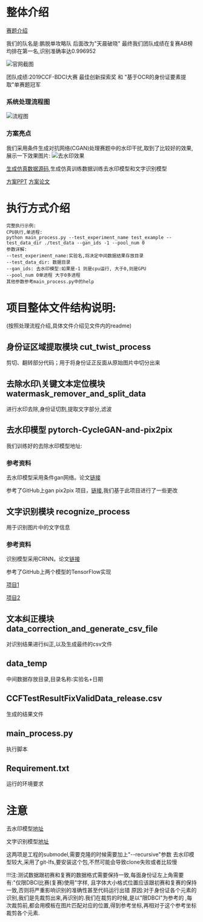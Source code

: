 
# 整体介绍
  [赛题介绍](https://www.datafountain.cn/competitions/346) 
  
  我们的队名是:鹏脱单攻略队  后面改为"天晨破晓" 最终我们团队成绩在复赛AB榜均排在第一名,识别准确率达0.996952
 
  ![官网截图](https://github.com/Mingtzge/2019-CCF-BDCI-OCR-MCZJ-OCR-IdentificationIDElement/blob/master/show_imgs/webwxgetmsgimg.jpg)
  
  团队成绩:2019CCF-BDCI大赛  最佳创新探索奖 和 "基于OCR的身份证要素提取"单赛题冠军
  
  ### 系统处理流程图
  
  ![流程图](https://github.com/Mingtzge/2019-CCF-BDCI-OCR-MCZJ-OCR-IdentificationIDElement/blob/master/show_imgs/%E7%B3%BB%E7%BB%9F%E6%9E%B6%E6%9E%84.png)
  
  ### 方案亮点 
  我们采用条件生成对抗网络(CGAN)处理赛题中的水印干扰,取到了比较好的效果,展示一下效果图片:
  ![去水印效果](https://github.com/Mingtzge/2019-CCF-BDCI-OCR-MCZJ-OCR-IdentificationIDElement/blob/master/show_imgs/%E5%8E%BB%E6%B0%B4%E5%8D%B0%E6%95%88%E6%9E%9C.png)
  
  [生成仿真数据源码](https://github.com/Mingtzge/2019-CCF-BDCI-OCR-MCZJ-fake_data_generator),生成仿真训练数据训练去水印模型和文字识别模型
  
  [方案PPT](https://discussion.datafountain.cn/questions/2260/answers/23380) [方案论文](https://discussion.datafountain.cn/questions/2232/answers/23321)
  
# 执行方式介绍
    完整执行示例:
    CPU执行,单进程:
    python main_process.py --test_experiment_name test_example --test_data_dir ./test_data --gan_ids -1 --pool_num 0
    参数详解:
    --test_experiment_name:实验名,将决定中间数据结果存放目录
    --test_data_dir: 数据目录
    --gan_ids: 去水印模型:如果是-1 则是cpu运行, 大于0,则是GPU
    --pool_num 0单进程 大于0多进程
    其他参数参考main_process.py中的help

# 项目整体文件结构说明:
(按照处理流程介绍,具体文件介绍见文件内的readme)

## 身份证区域提取模块 cut_twist_process
  剪切、翻转部分代码；用于将身份证正反面从原始图片中切分出来

## 去除水印\关键文本定位模块 watermask_remover_and_split_data
  进行水印去除,身份证切割,提取文字部分,滤波

## 去水印模型 pytorch-CycleGAN-and-pix2pix
  我们训练好的去除水印模型地址:
### 参考资料
  去水印模型采用条件gan网络。论文[链接](https://arxiv.org/pdf/1611.07004.pdf)
  
  参考了GitHub上gan pix2pix 项目，[链接](https://github.com/junyanz/pytorch-CycleGAN-and-pix2pix#cyclegan-and-pix2pix-in-pytorch),我们基于此项目进行了一些更改

## 文字识别模块 recognize_process
  用于识别图片中的文字信息
### 参考资料
  识别模型采用CRNN。论文[链接](https://arxiv.org/abs/1507.05717)
  
  参考了GitHub上两个模型的TensorFlow实现
  
  [项目1](https://github.com/MaybeShewill-CV/CRNN_Tensorflow) 
  
  [项目2](https://github.com/bai-shang/crnn_ctc_ocr.Tensorflow)

## 文本纠正模块 data_correction_and_generate_csv_file
  对识别结果进行纠正,以及生成最终的csv文件

## data_temp
  中间数据存放目录,目录名称:实验名+日期

## CCFTestResultFixValidData_release.csv
  生成的结果文件

## main_process.py
  执行脚本

## Requirement.txt
  运行的环境要求

# 注意
  去水印模型[地址](https://github.com/Mingtzge/models_data)
  
  文字识别模型[地址](https://github.com/Mingtzge/ckpt_save)
  
  这两项是工程的submodel,需要克隆的时候需要加上"--recursive"参数 
  去水印模型较大,采用了git-lfs,要安装这个包,不然可能会导致clone失败或者比较慢

!!!注:测试数据跟初赛和复赛的数据格式需要保持一致,每面身份证左上角需要有:"仅限DBCI比赛(复赛)使用"字样,
      且字体大小格式位置应该跟初赛和复赛的保持一致,否则将严重影响识别的准确性甚至代码运行出错
   原因:对于身份证各个元素的识别,我们是先裁剪出来,再识别的.我们在裁剪的时候,是以"限DBCI"为参考的
   ,每次裁剪前,都会用模板在图片匹配对应的位置,得到参考坐标,再相对于这个参考坐标裁剪各个元素.
